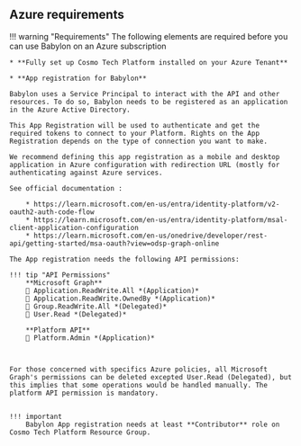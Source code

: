## Azure requirements


!!! warning "Requirements"
    The following elements are required before you can use Babylon on an Azure subscription

    * **Fully set up Cosmo Tech Platform installed on your Azure Tenant**

    * **App registration for Babylon**

    Babylon uses a Service Principal to interact with the API and other resources. To do so, Babylon needs to be registered as an application in the Azure Active Directory.

    This App Registration will be used to authenticate and get the required tokens to connect to your Platform. Rights on the App Registration depends on the type of connection you want to make. 
    
    We recommend defining this app registration as a mobile and desktop application in Azure configuration with redirection URL (mostly for authenticating against Azure services.
    
    See official documentation :
    
        * https://learn.microsoft.com/en-us/entra/identity-platform/v2-oauth2-auth-code-flow
        * https://learn.microsoft.com/en-us/entra/identity-platform/msal-client-application-configuration
        * https://learn.microsoft.com/en-us/onedrive/developer/rest-api/getting-started/msa-oauth?view=odsp-graph-online

    The App registration needs the following API permissions:

    !!! tip "API Permissions"
        **Microsoft Graph**  
        🔹 Application.ReadWrite.All *(Application)*  
        🔹 Application.ReadWrite.OwnedBy *(Application)*  
        🔹 Group.ReadWrite.All *(Delegated)*  
        🔹 User.Read *(Delegated)*  

        **Platform API**  
        🔹 Platform.Admin *(Application)*  



    For those concerned with specifics Azure policies, all Microsoft Graph's permissions can be deleted excepted User.Read (Delegated), but this implies that some operations would be handled manually. The platform API permission is mandatory.


    !!! important
        Babylon App registration needs at least **Contributor** role on Cosmo Tech Platform Resource Group.

